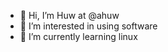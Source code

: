 - 👋 Hi, I’m Huw at @ahuw
- 👀 I’m interested in using software
- 🌱 I’m currently learning linux

<!---
ahuw/ahuw is a ✨ special ✨ repository because its `README.md` (this file) appears on your GitHub profile.
You can click the Preview link to take a look at your changes.
--->
